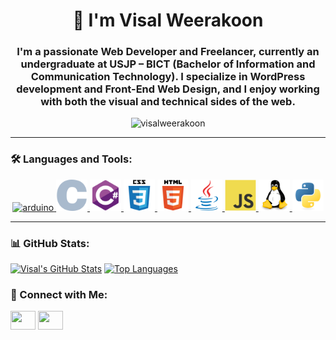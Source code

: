 <h1 align="center">👋 I'm Visal Weerakoon</h1>

<h3 align="center">
  I'm a passionate Web Developer and Freelancer, currently an undergraduate at USJP – BICT (Bachelor of Information and Communication Technology). I specialize in WordPress development and Front-End Web Design, and I enjoy working with both the visual and technical sides of the web.
</h3>

<p align="center">
  <img src="https://komarev.com/ghpvc/?username=visalweerakoon&label=Profile%20views&color=0e75b6&style=flat" alt="visalweerakoon" />
</p>

---

### 🛠 Languages and Tools:

<p align="center">
  <a href="https://www.arduino.cc/" target="_blank"> <img src="https://cdn.worldvectorlogo.com/logos/arduino-1.svg" alt="arduino" width="50" height="50"/> </a>
  <a href="https://www.cprogramming.com/" target="_blank"> <img src="https://raw.githubusercontent.com/devicons/devicon/master/icons/c/c-original.svg" alt="c" width="50" height="50"/> </a>
  <a href="https://www.w3schools.com/cs/" target="_blank"> <img src="https://raw.githubusercontent.com/devicons/devicon/master/icons/csharp/csharp-original.svg" alt="csharp" width="50" height="50"/> </a>
  <a href="https://www.w3schools.com/css/" target="_blank"> <img src="https://raw.githubusercontent.com/devicons/devicon/master/icons/css3/css3-original-wordmark.svg" alt="css3" width="50" height="50"/> </a>
  <a href="https://www.w3.org/html/" target="_blank"> <img src="https://raw.githubusercontent.com/devicons/devicon/master/icons/html5/html5-original-wordmark.svg" alt="html5" width="50" height="50"/> </a>
  <a href="https://www.java.com" target="_blank"> <img src="https://raw.githubusercontent.com/devicons/devicon/master/icons/java/java-original.svg" alt="java" width="50" height="50"/> </a>
  <a href="https://developer.mozilla.org/en-US/docs/Web/JavaScript" target="_blank"> <img src="https://raw.githubusercontent.com/devicons/devicon/master/icons/javascript/javascript-original.svg" alt="javascript" width="50" height="50"/> </a>
  <a href="https://www.linux.org/" target="_blank"> <img src="https://raw.githubusercontent.com/devicons/devicon/master/icons/linux/linux-original.svg" alt="linux" width="50" height="50"/> </a>
  <a href="https://www.python.org" target="_blank"> <img src="https://raw.githubusercontent.com/devicons/devicon/master/icons/python/python-original.svg" alt="python" width="50" height="50"/> </a>
</p>

---

### 📊 GitHub Stats:


[![Visal's GitHub Stats](https://github-readme-stats.vercel.app/api?username=visalweerakoon&show_icons=true&theme=radical&hide_border=true&include_all_commits=true)](https://github.com/visalweerakoon)
[![Top Languages](https://github-readme-stats.vercel.app/api/top-langs/?username=visalweerakoon&layout=donut&theme=radical&hide_border=true&langs_count=6)](https://github.com/visalweerakoon)

### 🤝 Connect with Me:

<p align="left">
  <a href="https://linkedin.com/in/visalweerakoon" target="blank"><img src="https://raw.githubusercontent.com/rahuldkjain/github-profile-readme-generator/master/src/images/icons/Social/linked-in-alt.svg" height="30" width="40" /></a>
  <a href="https://fb.com/visalweerakoon" target="blank"><img src="https://raw.githubusercontent.com/rahuldkjain/github-profile-readme-generator/master/src/images/icons/Social/facebook.svg" height="30" width="40" /></a>
</p>
